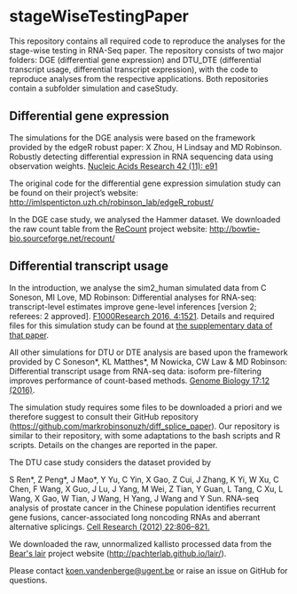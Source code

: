 # stageWiseTestingPaper

This repository contains all required code to reproduce the analyses for the stage-wise testing in RNA-Seq paper. The repository consists of two major folders: DGE (differential gene expression) and DTU_DTE (differential transcript usage, differential transcript expression), with the code to reproduce analyses from the respective applications. Both repositories contain a subfolder simulation and caseStudy.

## Differential gene expression

The simulations for the DGE analysis were based on the framework provided by the edgeR robust paper:
X Zhou, H Lindsay and MD Robinson. Robustly detecting differential expression in RNA sequencing data using observation weights. [Nucleic Acids Research 42 (11): e91](http://nar.oxfordjournals.org/content/42/11/e91)

The original code for the differential gene expression simulation study can be found on their project’s website:
http://imlspenticton.uzh.ch/robinson_lab/edgeR_robust/


In the DGE case study, we analysed the Hammer dataset. We downloaded the raw count table from the [ReCount](http://biorxiv.org/content/early/2016/08/08/068478) project website:
http://bowtie-bio.sourceforge.net/recount/


## Differential transcript usage

In the introduction, we analyse the sim2_human simulated data from
C Soneson, MI Love, MD Robinson: Differential analyses for RNA-seq: transcript-level estimates improve gene-level inferences [version 2; referees: 2 approved]. [F1000Research 2016, 4:1521](https://f1000research.com/articles/4-1521/v2).
Details and required files for this simulation study can be found at [the supplementary data of that paper](https://f1000researchdata.s3.amazonaws.com/datasets/7563/315e2602-541f-4781-ab6e-76635dab0360_Sim_2_Quantification.html).

All other simulations for DTU or DTE analysis are based upon the framework provided by
C Soneson\*, KL Matthes\*, M Nowicka, CW Law & MD Robinson: Differential transcript usage from RNA-seq data: isoform pre-filtering improves performance of count-based methods. [Genome Biology 17:12 (2016)](https://genomebiology.biomedcentral.com/articles/10.1186/s13059-015-0862-3).

The simulation study requires some files to be downloaded a priori and we therefore suggest to consult their GitHub repository (https://github.com/markrobinsonuzh/diff_splice_paper).
Our repository is similar to their repository, with some adaptations to the bash scripts and R scripts. Details on the changes are reported in the paper.

The DTU case study considers the dataset provided by

S Ren\*, Z Peng\*, J Mao\*, Y Yu, C Yin, X Gao, Z Cui, J Zhang, K Yi, W Xu, C Chen, F Wang, X Guo, J Lu, J Yang, M Wei, Z Tian, Y Guan, L Tang, C Xu, L Wang, X Gao, W Tian, J Wang, H Yang, J Wang and Y Sun. RNA-seq analysis of prostate cancer in the Chinese population identifies recurrent gene fusions, cancer-associated long noncoding RNAs and aberrant alternative splicings. [Cell Research (2012) 22:806–821.](http://www.nature.com/cr/journal/v22/n5/full/cr201230a.html)

We downloaded the raw, unnormalized kallisto processed data from the [Bear's lair](http://biorxiv.org/content/early/2016/05/31/056200) project website (http://pachterlab.github.io/lair/).

Please contact koen.vandenberge@ugent.be or raise an issue on GitHub for questions.



